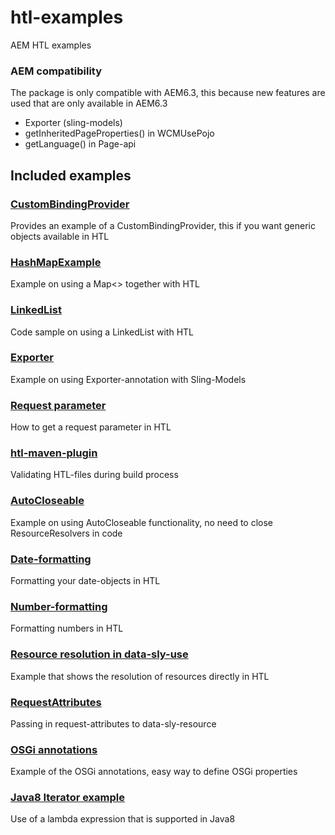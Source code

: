 # htl-examples
AEM HTL examples

### AEM compatibility
The package is only compatible with AEM6.3, this because new features are used that are only available in AEM6.3
- Exporter (sling-models)
- getInheritedPageProperties() in WCMUsePojo
- getLanguage() in Page-api


## Included examples

### [CustomBindingProvider](/core/src/main/java/com/adobe/examples/htl/core/bindings/CustomBindingProvider.java)
Provides an example of a CustomBindingProvider, this if you want generic objects available in HTL

### [HashMapExample](/core/src/main/java/com/adobe/examples/htl/core/hashmap/HashMapExample.java)
Example on using a Map<> together with HTL

### [LinkedList](/core/src/main/java/com/adobe/examples/htl/core/linkedlist/MiniNav.java)
Code sample on using a LinkedList with HTL

### [Exporter](/core/src/main/java/com/adobe/examples/htl/core/models/PageExporterImpl.java)
Example on using Exporter-annotation with Sling-Models

### [Request parameter](/ui.apps/src/main/content/jcr_root/apps/aemhtlexamples/samplecode/request-parameter.html)
How to get a request parameter in HTL

### [htl-maven-plugin](/ui.apps/pom.xml)
Validating HTL-files during build process

### [AutoCloseable](/core/src/main/java/com/adobe/examples/htl/core/service/AutoCloseableService.java)
Example on using AutoCloseable functionality, no need to close ResourceResolvers in code

### [Date-formatting](/ui.apps/src/main/content/jcr_root/apps/aemhtlexamples/components/aem6.3/formatting/formatting.html)
Formatting your date-objects in HTL

### [Number-formatting](/ui.apps/src/main/content/jcr_root/apps/aemhtlexamples/components/aem6.3/formatting/formatting.html)
Formatting numbers in HTL

### [Resource resolution in data-sly-use](/ui.apps/src/main/content/jcr_root/apps/aemhtlexamples/components/aem6.3/button/button.html)
Example that shows the resolution of resources directly in HTL

### [RequestAttributes](/ui.apps/src/main/content/jcr_root/apps/aemhtlexamples/components/aem6.3/product/product.html)
Passing in request-attributes to data-sly-resource

### [OSGi annotations](/core/src/main/java/com/adobe/examples/htl/core/service/impl/MySimpleServiceImpl.java)
Example of the OSGi annotations, easy way to define OSGi properties

### [Java8 Iterator example](/core/src/main/java/com/adobe/examples/htl/core/java8iterator/Java8Iterator.java)
Use of a lambda expression that is supported in Java8